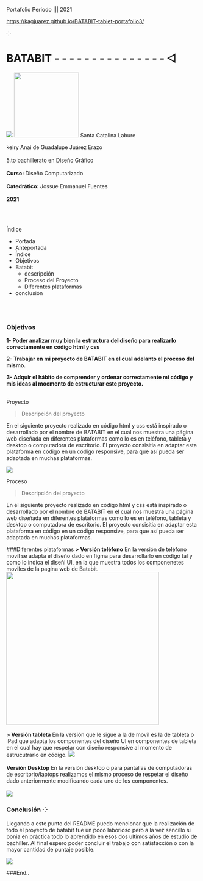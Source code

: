 Portafolio Periodo ||| 2021 

https://kagjuarez.github.io/BATABIT-tablet-portafolio3/

⁘

# BATABIT - - - - - - - - - - - - - - -  ⨞

<img src="https://images.unsplash.com/photo-1618389041494-8fab89c3f22b?ixid=MnwxMjA3fDB8MHxwaG90by1wYWdlfHx8fGVufDB8fHx8&ixlib=rb-1.2.1&auto=format&fit=crop&w=334&q=80">
<img width="170px" src="https://static.wixstatic.com/media/d1b317_30d85a06c73e4bc7bf0952829a1cddb1~mv1.png/v1/crop/x_0,y_4,w_775,h_349/fill/w_408,h_172,al_c,q_85,usm_0.66_1.00_0.01/d1b317_30d85a06c73e4bc7bf0952829a1cddb1~mv1.webp">
Santa Catalina Labure

keiry Anai de Guadalupe Juárez Erazo
<br><br/>
5.to bachillerato en Diseño Gráfico
<br><br/>
**Curso:** Diseño Computarizado
<br><br/>
**Catedrático:** Jossue Emmanuel Fuentes
<br><br/>
**2021**

<br><br/>

Índice 
                
+ Portada
+ Anteportada
+ Índice
+ Objetivos
+ Batabit
    + descripción 
    + Proceso del Proyecto 
    + Diferentes plataformas
+ conclusión

<br><br/>

### Objetivos
**1- Poder analizar muy bien la estructura del diseño para realizarlo correctamente en código html y css**

**2- Trabajar en mi proyecto de BATABIT en el cual adelanto el proceso del mismo.**

**3- Adquir el hábito de comprender y ordenar correctamente mi código y mis ideas al moemento de estructurar este proyecto.**
<br> 
<br/>

Proyecto

> Descripción del proyecto

En el siguiente proyecto realizado en  código html y css está inspirado o desarrollado por el nombre de BATABIT en el cual nos muestra una página web diseñada en diferentes plataformas como lo es en teléfono, tableta y desktop o computadora de escritorio.  El proyecto consisitia en adaptar esta plataforma en código en un código responsive, para que así pueda ser adaptada en muchas plataformas.

<img src="https://static.platzi.com/media/porfilio/batatabit_bcfd63bd-620c-41a1-835e-dc886efc325b.png">

Proceso 

> Descripción del proyecto

En el siguiente proyecto realizado en  código html y css está inspirado o desarrollado por el nombre de BATABIT en el cual nos muestra una página web diseñada en diferentes plataformas como lo es en teléfono, tableta y desktop o computadora de escritorio.  El proyecto consisitia en adaptar esta plataforma en código en un código responsive, para que así pueda ser adaptada en muchas plataformas.

###Diferentes plataformas
**> Versión teléfono**
En la versión de teléfono movil se adapta el diseño dado en figma para desarrollarlo en código tal y como lo indica el diseñi UI, en la que muestra todos los componenetes moviles de la pagina web de Batabit.
<img width="400px" src="https://repository-images.githubusercontent.com/307003855/85e21580-163b-11eb-9324-bfc32d17157f">
<br>
<br/>
**> Versión tableta**
En la versión que le sigue a la de movil es la de tableta o iPad que adapta los componentes del diseño UI en componentes de tableta en el cual hay que respetar con diseño responsive al momento de estrucutrarlo en código.
<img src="https://drive.google.com/file/d/1oO7WYBWwZz5UrsMyAqUXBhJARcxp5sWM/view">
<br>
<br/>
**Versión Desktop**
En la versión desktop o para pantallas de computadoras de escritorio/laptops realizamos el mismo proceso de respetar el diseño dado anteriormente modificando cada uno de los componentes.
<br>
<br/>
<img src="https://mir-s3-cdn-cf.behance.net/projects/404/726f1a115332395.Y3JvcCwxOTIwLDE1MDEsMCww.jpg">

### Conclusión ⁘
Llegando a este punto del README puedo mencionar que la realización de todo el proyecto de batabit fue un poco laborioso pero a la vez sencillo si ponia en práctica todo lo aprendido en esos dos ultimos años de estudio de bachiller. Al final espero poder concluir el trabajo con satisfacción o con la mayor cantidad de puntaje posible.

<img src="https://i.pinimg.com/564x/be/56/84/be56845e983449c1b1c5160dbd1158a2.jpg">








###End..
